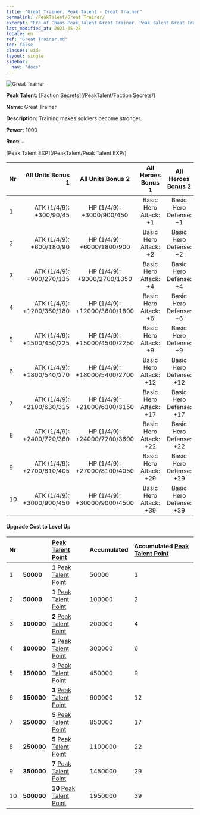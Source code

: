 ```yaml
---
title: "Great Trainer. Peak Talent - Great Trainer"
permalink: /PeakTalent/Great Trainer/
excerpt: "Era of Chaos Peak Talent Great Trainer. Peak Talent Great Trainer. Great Trainer"
last_modified_at: 2021-05-28
locale: en
ref: "Great Trainer.md"
toc: false
classes: wide
layout: single
sidebar:
  nav: "docs"
---
```


  ![Great Trainer](/images/pt/talent_3001.png)

  **Peak Talent:** [Faction Secrets](/PeakTalent/Faction Secrets/)

  **Name:** Great Trainer

  **Description:** Training makes soldiers become stronger.

  **Power:** 1000

  **Root:** +

  [Peak Talent EXP](/PeakTalent/Peak Talent EXP/)

  | Nr | All Units Bonus 1 | All Units Bonus 2 | All Heroes Bonus 1 | All Heroes Bonus 2 |
  |:---|--------------:|:-------------:|:-------------:|:-------------:|
  | 1 | ATK (1/4/9): +300/90/45 | HP (1/4/9): +3000/900/450 | Basic Hero Attack: +1 | Basic Hero Defense: +1 |
  | 2 | ATK (1/4/9): +600/180/90 | HP (1/4/9): +6000/1800/900 | Basic Hero Attack: +2 | Basic Hero Defense: +2 |
  | 3 | ATK (1/4/9): +900/270/135 | HP (1/4/9): +9000/2700/1350 | Basic Hero Attack: +4 | Basic Hero Defense: +4 |
  | 4 | ATK (1/4/9): +1200/360/180 | HP (1/4/9): +12000/3600/1800 | Basic Hero Attack: +6 | Basic Hero Defense: +6 |
  | 5 | ATK (1/4/9): +1500/450/225 | HP (1/4/9): +15000/4500/2250 | Basic Hero Attack: +9 | Basic Hero Defense: +9 |
  | 6 | ATK (1/4/9): +1800/540/270 | HP (1/4/9): +18000/5400/2700 | Basic Hero Attack: +12 | Basic Hero Defense: +12 |
  | 7 | ATK (1/4/9): +2100/630/315 | HP (1/4/9): +21000/6300/3150 | Basic Hero Attack: +17 | Basic Hero Defense: +17 |
  | 8 | ATK (1/4/9): +2400/720/360 | HP (1/4/9): +24000/7200/3600 | Basic Hero Attack: +22 | Basic Hero Defense: +22 |
  | 9 | ATK (1/4/9): +2700/810/405 | HP (1/4/9): +27000/8100/4050 | Basic Hero Attack: +29 | Basic Hero Defense: +29 |
  | 10 | ATK (1/4/9): +3000/900/450 | HP (1/4/9): +30000/9000/4500 | Basic Hero Attack: +39 | Basic Hero Defense: +39 |


#### Upgrade Cost to Level Up

  | Nr | <i class="fas fa-coins"/> | [Peak Talent Point](/Items/con_934/) | Accumulated <i class="fas fa-coins"/> | Accumulated [Peak Talent Point](/Items/con_934/) |
  |:---|:--------------|:-------------|:-------------|:-------------|
  | 1 | **50000** | **1** [Peak Talent Point](/Items/con_934/) | 50000 | 1 |
  | 2 | **50000** | **1** [Peak Talent Point](/Items/con_934/) | 100000 | 2 |
  | 3 | **100000** | **2** [Peak Talent Point](/Items/con_934/) | 200000 | 4 |
  | 4 | **100000** | **2** [Peak Talent Point](/Items/con_934/) | 300000 | 6 |
  | 5 | **150000** | **3** [Peak Talent Point](/Items/con_934/) | 450000 | 9 |
  | 6 | **150000** | **3** [Peak Talent Point](/Items/con_934/) | 600000 | 12 |
  | 7 | **250000** | **5** [Peak Talent Point](/Items/con_934/) | 850000 | 17 |
  | 8 | **250000** | **5** [Peak Talent Point](/Items/con_934/) | 1100000 | 22 |
  | 9 | **350000** | **7** [Peak Talent Point](/Items/con_934/) | 1450000 | 29 |
  | 10 | **500000** | **10** [Peak Talent Point](/Items/con_934/) | 1950000 | 39 |
